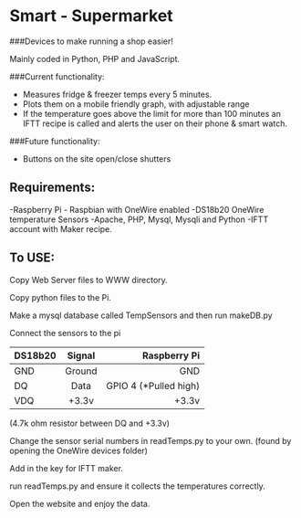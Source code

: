 # Smart - Supermarket

###Devices to make running a shop easier!

Mainly coded in Python, PHP and JavaScript.

###Current functionality:
- Measures fridge & freezer temps every 5 minutes.
- Plots them on a mobile friendly graph, with adjustable range
- If the temperature goes above the limit for more than 100 minutes an IFTT recipe is called and alerts the user on their phone & smart watch.



###Future functionality:
- Buttons on the site open/close shutters



## Requirements:
-Raspberry Pi - Raspbian with OneWire enabled
-DS18b20 OneWire temperature Sensors
-Apache, PHP, Mysql, Mysqli and Python
-IFTT account with Maker recipe.



## To USE:
Copy Web Server files to WWW directory.

Copy python files to the Pi.

Make a mysql database called TempSensors and then run makeDB.py

Connect the sensors to the pi




| DS18b20 | Signal | Raspberry Pi          |
| ------- |:------:| ---------------------:|
| GND     | Ground | GND                   |
| DQ      | Data   | GPIO 4 (*Pulled high) |
| VDQ     | +3.3v  | +3.3v                 |

(4.7k ohm resistor between DQ and +3.3v)




Change the sensor serial numbers in readTemps.py to your own. (found by opening the OneWire devices folder)

Add in the key for IFTT maker.

run readTemps.py and ensure it collects the temperatures correctly.

Open the website and enjoy the data.
